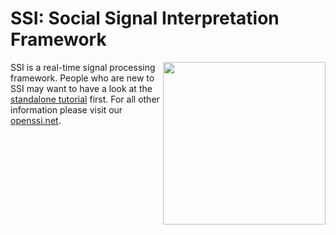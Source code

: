 # SSI: Social Signal Interpretation Framework 

<img align="right" width="260" src="http://hcm-lab.de/projects/ssi/wp-content/uploads/2017/02/ssi-logo.png">

SSI is a real-time signal processing framework. People who are new to SSI may want to have a look at the [standalone tutorial](https://github.com/hcmlab/ssi-tutorial) first. For all other information please visit our [openssi.net](http://openssi.net/).




